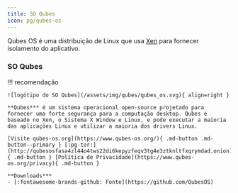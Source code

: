 ```yaml
---
title: SO Qubes
icon: pg/qubes-os
---
```


Qubes OS é uma distribuição de Linux que usa [Xen](https://en.wikipedia.org/wiki/Xen) para fornecer isolamento do aplicativo.

### SO Qubes

!!! recomendação

    ![logótipo do SO Qubes](/assets/img/qubes/qubes_os.svg){ align=right }
    
    **Qubes*** é um sistema operacional open-source projetado para fornecer uma forte segurança para a computação desktop. Qubes é baseado no Xen, o Sistema X Window e Linux, e pode executar a maioria das aplicações Linux e utilizar a maioria dos drivers Linux.
    
    [Visite qubes-os.org](https://www.qubes-os.org/){ .md-button .md-button--primary } [:pg-tor:](http://qubesosfasa4zl44o4tws22di6kepyzfeqv3tg4e3ztknltfxqrymdad.onion){ .md-button } [Política de Privacidade](https://www.qubes-os.org/privacy){ .md-button }
    
    **Downloads***
    - [:fontawesome-brands-github: Fonte](https://github.com/QubesOS)
